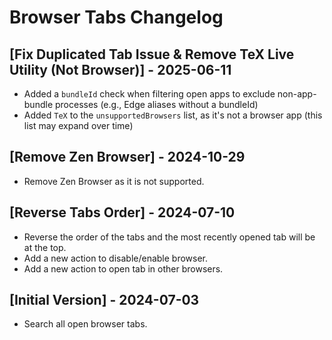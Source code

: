 # Browser Tabs Changelog

## [Fix Duplicated Tab Issue & Remove TeX Live Utility (Not Browser)] - 2025-06-11
* Added a `bundleId` check when filtering open apps to exclude non-app-bundle processes (e.g., Edge aliases without a bundleId)
* Added `TeX` to the `unsupportedBrowsers` list, as it's not a browser app (this list may expand over time)

## [Remove Zen Browser] - 2024-10-29

- Remove Zen Browser as it is not supported.

## [Reverse Tabs Order] - 2024-07-10

- Reverse the order of the tabs and the most recently opened tab will be at the top.
- Add a new action to disable/enable browser.
- Add a new action to open tab in other browsers.

## [Initial Version] - 2024-07-03

- Search all open browser tabs.
